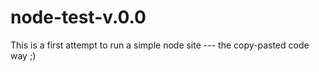 # node-test-v.0.0
This is a first attempt to run a simple node site --- the copy-pasted code way ;)

